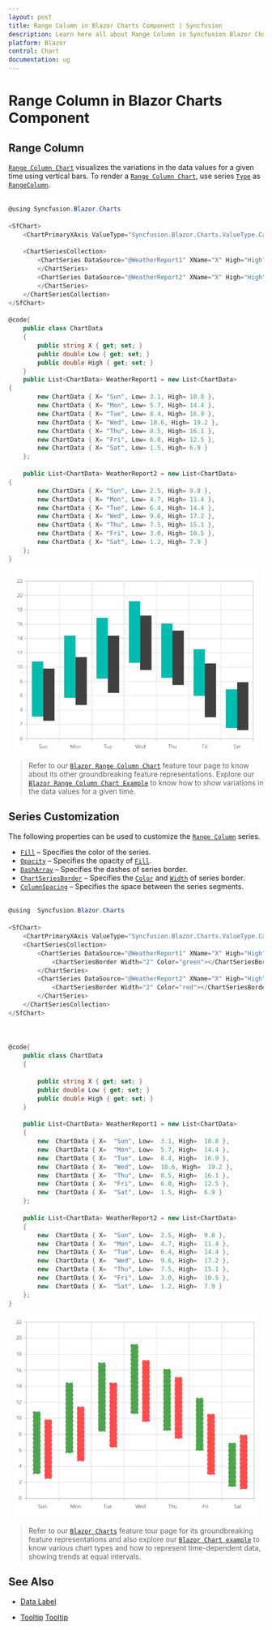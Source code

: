 ```yaml
---
layout: post
title: Range Column in Blazor Charts Component | Syncfusion
description: Learn here all about Range Column in Syncfusion Blazor Charts component and more.
platform: Blazor
control: Chart
documentation: ug
---
```


# Range Column in Blazor Charts Component

## Range Column

[`Range Column Chart`](https://www.syncfusion.com/blazor-components/blazor-charts/chart-types/range-column-chart) visualizes the variations in the data values for a given time using vertical bars. To render a [`Range Column Chart`](https://help.syncfusion.com/cr/blazor/Syncfusion.Blazor.Charts.ChartSeriesType.html#Syncfusion_Blazor_Charts_ChartSeriesType_RangeColumn), use series [`Type`](https://help.syncfusion.com/cr/blazor/Syncfusion.Blazor~Syncfusion.Blazor.Charts.ChartSeries~Type.html) as [`RangeColumn`](https://help.syncfusion.com/cr/blazor/Syncfusion.Blazor.Charts.ChartSeriesType.html#Syncfusion_Blazor_Charts_ChartSeriesType_RangeColumn).

```csharp

@using Syncfusion.Blazor.Charts

<SfChart>
    <ChartPrimaryXAxis ValueType="Syncfusion.Blazor.Charts.ValueType.Category"></ChartPrimaryXAxis>

    <ChartSeriesCollection>
        <ChartSeries DataSource="@WeatherReport1" XName="X" High="High" Low="Low" Width="2" Type="ChartSeriesType.RangeColumn">
        </ChartSeries>
        <ChartSeries DataSource="@WeatherReport2" XName="X" High="High" Low="Low" Width="2" Type="ChartSeriesType.RangeColumn">
        </ChartSeries>
    </ChartSeriesCollection>
</SfChart>

@code{
    public class ChartData
    {
        public string X { get; set; }
        public double Low { get; set; }
        public double High { get; set; }
    }
    public List<ChartData> WeatherReport1 = new List<ChartData>
{
        new ChartData { X= "Sun", Low= 3.1, High= 10.8 },
        new ChartData { X= "Mon", Low= 5.7, High= 14.4 },
        new ChartData { X= "Tue", Low= 8.4, High= 16.9 },
        new ChartData { X= "Wed", Low= 10.6, High= 19.2 },
        new ChartData { X= "Thu", Low= 8.5, High= 16.1 },
        new ChartData { X= "Fri", Low= 6.0, High= 12.5 },
        new ChartData { X= "Sat", Low= 1.5, High= 6.9 }
    };

    public List<ChartData> WeatherReport2 = new List<ChartData>
{
        new ChartData { X= "Sun", Low= 2.5, High= 9.8 },
        new ChartData { X= "Mon", Low= 4.7, High= 11.4 },
        new ChartData { X= "Tue", Low= 6.4, High= 14.4 },
        new ChartData { X= "Wed", Low= 9.6, High= 17.2 },
        new ChartData { X= "Thu", Low= 7.5, High= 15.1 },
        new ChartData { X= "Fri", Low= 3.0, High= 10.5 },
        new ChartData { X= "Sat", Low= 1.2, High= 7.9 }
    };
}

```

![Range Column](../images/chart-types-images/rangecolumn.png)

> Refer to our [`Blazor Range Column Chart`](https://www.syncfusion.com/blazor-components/blazor-charts/chart-types/range-column-chart) feature tour page to know about its other groundbreaking feature representations. Explore our [`Blazor Range Column Chart Example`](https://blazor.syncfusion.com/demos/chart/range-column?theme=bootstrap4) to know how to show variations in the data values for a given time.

## Series Customization

The following properties can be used to customize the [`Range Column`](https://help.syncfusion.com/cr/blazor/Syncfusion.Blazor.Charts.ChartSeriesType.html#Syncfusion_Blazor_Charts_ChartSeriesType_RangeColumn) series.

* [`Fill`](https://help.syncfusion.com/cr/blazor/Syncfusion.Blazor.Charts.ChartSeries.html#Syncfusion_Blazor_Charts_ChartSeries_Fill) – Specifies the color of the series.
* [`Opacity`](https://help.syncfusion.com/cr/blazor/Syncfusion.Blazor.Charts.ChartSeries.html#Syncfusion_Blazor_Charts_ChartSeries_Opacity) – Specifies the opacity of [`Fill`](https://help.syncfusion.com/cr/blazor/Syncfusion.Blazor.Charts.ChartSeries.html#Syncfusion_Blazor_Charts_ChartSeries_Fill).
* [`DashArray`](https://help.syncfusion.com/cr/blazor/Syncfusion.Blazor.Charts.ChartSeries.html#Syncfusion_Blazor_Charts_ChartSeries_DashArray) – Specifies the dashes of series border.
* [`ChartSeriesBorder`](https://help.syncfusion.com/cr/blazor/Syncfusion.Blazor.Charts.ChartSeriesBorder.html) – Specifies the [`Color`](https://help.syncfusion.com/cr/blazor/Syncfusion.Blazor.Charts.ChartCommonBorder.html#Syncfusion_Blazor_Charts_ChartCommonBorder_Color) and [`Width`](https://help.syncfusion.com/cr/blazor/Syncfusion.Blazor.Charts.ChartCommonBorder.html#Syncfusion_Blazor_Charts_ChartCommonBorder_Width) of series border.
* [`ColumnSpacing`](https://help.syncfusion.com/cr/blazor/Syncfusion.Blazor.Charts.ChartSeries.html#Syncfusion_Blazor_Charts_ChartSeries_ColumnSpacing) – Specifies the space between the series segments.

```csharp

@using  Syncfusion.Blazor.Charts

<SfChart>
    <ChartPrimaryXAxis ValueType="Syncfusion.Blazor.Charts.ValueType.Category"></ChartPrimaryXAxis>
    <ChartSeriesCollection>
        <ChartSeries DataSource="@WeatherReport1" XName="X" High="High" Low="Low" Width="2" Type="ChartSeriesType.RangeColumn" Fill="green" ColumnSpacing="0.4" DashArray="5,5" Opacity="0.7">
            <ChartSeriesBorder Width="2" Color="green"></ChartSeriesBorder>
        </ChartSeries>
        <ChartSeries DataSource="@WeatherReport2" XName="X" High="High" Low="Low" Width="2" Type="ChartSeriesType.RangeColumn" Fill="red" ColumnSpacing="0.4" DashArray="5,5" Opacity="0.7">
            <ChartSeriesBorder Width="2" Color="red"></ChartSeriesBorder>
        </ChartSeries>
    </ChartSeriesCollection>
</SfChart>



@code{ 
    public class ChartData
    {

        public string X { get; set; }
        public double Low { get; set; }
        public double High { get; set; }
    }
    
    public List<ChartData> WeatherReport1 = new List<ChartData>
    {
        new  ChartData { X=  "Sun", Low=  3.1, High=  10.8 },
        new  ChartData { X=  "Mon", Low=  5.7, High=  14.4 },
        new  ChartData { X=  "Tue", Low=  8.4, High=  16.9 },
        new  ChartData { X=  "Wed", Low=  10.6, High=  19.2 },
        new  ChartData { X=  "Thu", Low=  8.5, High=  16.1 },
        new  ChartData { X=  "Fri", Low=  6.0, High=  12.5 },
        new  ChartData { X=  "Sat", Low=  1.5, High=  6.9 }
    };

    public List<ChartData> WeatherReport2 = new List<ChartData>
    {
        new  ChartData { X=  "Sun", Low=  2.5, High=  9.8 },
        new  ChartData { X=  "Mon", Low=  4.7, High=  11.4 },
        new  ChartData { X=  "Tue", Low=  6.4, High=  14.4 },
        new  ChartData { X=  "Wed", Low=  9.6, High=  17.2 },
        new  ChartData { X=  "Thu", Low=  7.5, High=  15.1 },
        new  ChartData { X=  "Fri", Low=  3.0, High=  10.5 },
        new  ChartData { X=  "Sat", Low=  1.2, High=  7.9 } 
    }; 
}

```

![Custom Range Column](../images/chart-types-images/custom-range-column.png)

> Refer to our [`Blazor Charts`](https://www.syncfusion.com/blazor-components/blazor-charts) feature tour page for its groundbreaking feature representations and also explore our [`Blazor Chart example`](https://blazor.syncfusion.com/demos/chart/line?theme=bootstrap4) to know various chart types and how to represent time-dependent data, showing trends at equal intervals.

## See Also

* [Data Label](../data-labels)

* [Tooltip](../tool-tip) [Tooltip](../tool-tip)